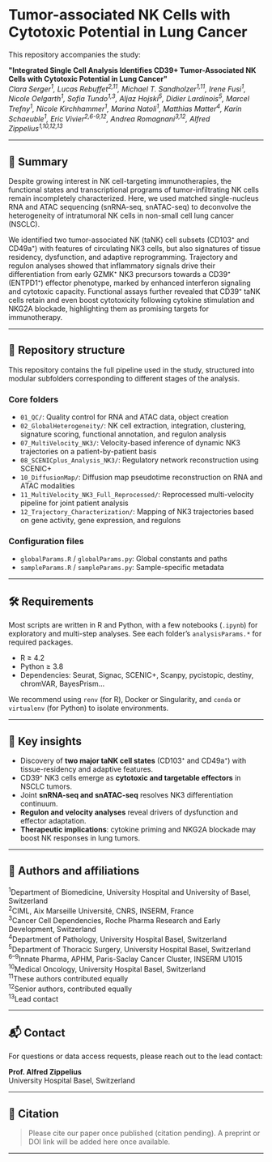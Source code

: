 # Tumor-associated NK Cells with Cytotoxic Potential in Lung Cancer

This repository accompanies the study:

**"Integrated Single Cell Analysis Identifies CD39+ Tumor-Associated NK Cells with Cytotoxic Potential in Lung Cancer"**  
*Clara Serger<sup>1</sup>, Lucas Rebuffet<sup>2,11</sup>, Michael T. Sandholzer<sup>1,11</sup>, Irene Fusi<sup>1</sup>, Nicole Oelgarth<sup>1</sup>, Sofia Tundo<sup>1,3</sup>, Aljaz Hojski<sup>5</sup>, Didier Lardinois<sup>5</sup>, Marcel Trefny<sup>1</sup>, Nicole Kirchhammer<sup>1</sup>, Marina Natoli<sup>1</sup>, Matthias Matter<sup>4</sup>, Karin Schaeuble<sup>1</sup>, Eric Vivier<sup>2,6-9,12</sup>, Andrea Romagnani<sup>3,12</sup>, Alfred Zippelius<sup>1,10,12,13</sup>*

---

## 🧬 Summary

Despite growing interest in NK cell-targeting immunotherapies, the functional states and transcriptional programs of tumor-infiltrating NK cells remain incompletely characterized. Here, we used matched single-nucleus RNA and ATAC sequencing (snRNA-seq, snATAC-seq) to deconvolve the heterogeneity of intratumoral NK cells in non-small cell lung cancer (NSCLC).

We identified two tumor-associated NK (taNK) cell subsets (CD103⁺ and CD49a⁺) with features of circulating NK3 cells, but also signatures of tissue residency, dysfunction, and adaptive reprogramming. Trajectory and regulon analyses showed that inflammatory signals drive their differentiation from early GZMK⁺ NK3 precursors towards a CD39⁺ (ENTPD1⁺) effector phenotype, marked by enhanced interferon signaling and cytotoxic capacity. Functional assays further revealed that CD39⁺ taNK cells retain and even boost cytotoxicity following cytokine stimulation and NKG2A blockade, highlighting them as promising targets for immunotherapy.

---

## 📁 Repository structure

This repository contains the full pipeline used in the study, structured into modular subfolders corresponding to different stages of the analysis.

### Core folders

- `01_QC/`: Quality control for RNA and ATAC data, object creation
- `02_GlobalHeterogeneity/`: NK cell extraction, integration, clustering, signature scoring, functional annotation, and regulon analysis
- `07_MultiVelocity_NK3/`: Velocity-based inference of dynamic NK3 trajectories on a patient-by-patient basis
- `08_SCENICplus_Analysis_NK3/`: Regulatory network reconstruction using SCENIC+
- `10_DiffusionMap/`: Diffusion map pseudotime reconstruction on RNA and ATAC modalities
- `11_MultiVelocity_NK3_Full_Reprocessed/`: Reprocessed multi-velocity pipeline for joint patient analysis
- `12_Trajectory_Characterization/`: Mapping of NK3 trajectories based on gene activity, gene expression, and regulons

### Configuration files

- `globalParams.R` / `globalParams.py`: Global constants and paths
- `sampleParams.R` / `sampleParams.py`: Sample-specific metadata

---

## 🛠️ Requirements

Most scripts are written in R and Python, with a few notebooks (`.ipynb`) for exploratory and multi-step analyses. See each folder’s `analysisParams.*` for required packages.

- R ≥ 4.2
- Python ≥ 3.8
- Dependencies: Seurat, Signac, SCENIC+, Scanpy, pycistopic, destiny, chromVAR, BayesPrism...

We recommend using `renv` (for R), Docker or Singularity, and `conda` or `virtualenv` (for Python) to isolate environments.

---

## 📌 Key insights

- Discovery of **two major taNK cell states** (CD103⁺ and CD49a⁺) with tissue-residency and adaptive features.
- CD39⁺ NK3 cells emerge as **cytotoxic and targetable effectors** in NSCLC tumors.
- Joint **snRNA-seq and snATAC-seq** resolves NK3 differentiation continuum.
- **Regulon and velocity analyses** reveal drivers of dysfunction and effector adaptation.
- **Therapeutic implications**: cytokine priming and NKG2A blockade may boost NK responses in lung tumors.

---

## 👥 Authors and affiliations

<sup>1</sup>Department of Biomedicine, University Hospital and University of Basel, Switzerland  
<sup>2</sup>CIML, Aix Marseille Université, CNRS, INSERM, France  
<sup>3</sup>Cancer Cell Dependencies, Roche Pharma Research and Early Development, Switzerland  
<sup>4</sup>Department of Pathology, University Hospital Basel, Switzerland  
<sup>5</sup>Department of Thoracic Surgery, University Hospital Basel, Switzerland  
<sup>6–9</sup>Innate Pharma, APHM, Paris-Saclay Cancer Cluster, INSERM U1015  
<sup>10</sup>Medical Oncology, University Hospital Basel, Switzerland  
<sup>11</sup>These authors contributed equally  
<sup>12</sup>Senior authors, contributed equally  
<sup>13</sup>Lead contact


---

## 📬 Contact

For questions or data access requests, please reach out to the lead contact:

**Prof. Alfred Zippelius**  
University Hospital Basel, Switzerland  


---

## 📖 Citation

> Please cite our paper once published (citation pending). A preprint or DOI link will be added here once available.

---


